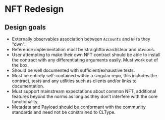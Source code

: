# NFT Redesign

## Design goals
- Externally observables association between `Accounts` and `NFT`s they "own".
- Reference implementation must be straightforward/clear and obvious.
- User attempting to make their own NFT contract should be able to install the contract 
  with any differentiating arguments easily. Must work out of the box.
- Should be well documented with sufficient/exhaustive tests.
- Must be entirely self-contained within a singular repo, this includes the contract, tests 
  and any utilities such as clients and/or links to documentation. 
- Must support mainstream expectations about common NFT, additional features beyond the norms 
  as long as they don't interfere with the core functionality.
- Metadata and Payload should be conformant with the community standards and need not be
  constrained to CLType. 

